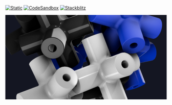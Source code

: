 [![Static](https://img.shields.io/badge/demo-%23646CFF.svg?logo=html5&logoColor=white)](https://pmndrs.github.io/examples/lusion-connectors)
[![CodeSandbox](https://img.shields.io/badge/codesandbox-040404?logo=codesandbox&logoColor=DBDBDB)](https://codesandbox.io/s/github/pmndrs/examples/tree/main/apps/lusion-connectors)
[![Stackblitz](https://img.shields.io/badge/stackblitz-fff?logo=Stackblitz&logoColor=1389FD)](https://stackblitz.com/github/pmndrs/examples/tree/main/apps/lusion-connectors)

![](thumbnail.png)

